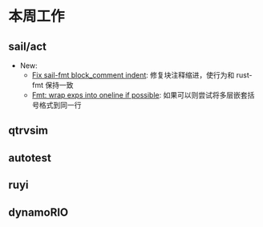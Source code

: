 # 本周工作

## sail/act

- New:
  - [Fix sail-fmt block_comment indent](https://github.com/rems-project/sail/pull/581): 修复块注释缩进，使行为和 rust-fmt 保持一致
  - [Fmt: wrap exps into oneline if possible](https://github.com/rems-project/sail/pull/619): 如果可以则尝试将多层嵌套括号格式到同一行

## qtrvsim

## autotest

## ruyi

## dynamoRIO
